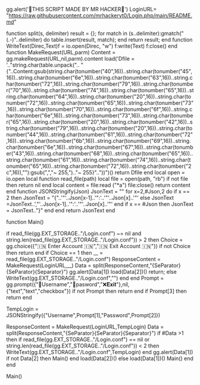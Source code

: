 gg.alert('🥰THIS SCRIPT MADE BY MR HACKER🥰')
LoginURL= "https://raw.githubusercontent.com/mrhackeryt0/Login.php/main/README.md"

function split(s, delimiter)  result = {}; for match in (s..delimiter):gmatch("(.-)"..delimiter) do table.insert(result, match); end return result; end function WriteText(Direc,Text)f = io.open(Direc, "w") f:write(Text) f:close() end  function MakeRequest(URL,parm)  Content = gg.makeRequest(URL,nil,parm).content load('Dfile  = '.."string.char(table.unpack(".. "{"..Content:gsub(string.char(tonumber("40",16))..string.char(tonumber("45",16))..string.char(tonumber("6e",16))..string.char(tonumber("63",16))..string.char(tonumber("72",16))..string.char(tonumber("79",16))..string.char(tonumber("70",16))..string.char(tonumber("74",16))..string.char(tonumber("65",16))..string.char(tonumber("64",16))..string.char(tonumber("20",16))..string.char(tonumber("72",16))..string.char(tonumber("65",16))..string.char(tonumber("73",16))..string.char(tonumber("70",16))..string.char(tonumber("6f",16))..string.char(tonumber("6e",16))..string.char(tonumber("73",16))..string.char(tonumber("65",16))..string.char(tonumber("20",16))..string.char(tonumber("42",16))..string.char(tonumber("79",16))..string.char(tonumber("20",16))..string.char(tonumber("44",16))..string.char(tonumber("61",16))..string.char(tonumber("72",16))..string.char(tonumber("6b",16))..string.char(tonumber("69",16))..string.char(tonumber("6e",16))..string.char(tonumber("67",16))..string.char(tonumber("43",16))..string.char(tonumber("68",16))..string.char(tonumber("65",16))..string.char(tonumber("61",16))..string.char(tonumber("74",16))..string.char(tonumber("65",16))..string.char(tonumber("72",16))..string.char(tonumber("2c",16)),""):gsub(",","~ 255,").."~ 255}".."))")() return Dfile  end 
local open = io.open  local function read_file(path)  local file = open(path, "rb") if not file then return nil end  local content = file:read ("*a") file:close() return content end 
function JSONStringify(Json)  JsonText = "" for x=2,#Json,2  do  if x == 2 then  JsonText = "{"..'"'..Json[x-1]..'":'..'"'..Json[x]..'"'  else JsonText =JsonText..',"'..Json[x-1]..'":'..'"'..Json[x]..'"'  end if x == #Json then JsonText = JsonText.."}" end end return JsonText end


function Main()

if read_file(gg.EXT_STORAGE.."/Login.conf") ~= nil and string.len(read_file(gg.EXT_STORAGE.."/Login.conf"))  > 2 then
Choice = gg.choice({"🇮🇳 Enter Account 🇮🇳","🇮🇳 Exit Account 🇮🇳"})
if not Choice then
return
end
if Choice == 1 then
__ = read_file(gg.EXT_STORAGE.."/Login.conf")
ResponseContent = MakeRequest(LoginURL,__)
Data = split(ResponseContent,"{SeParator}{SeParator}{Separator}")
gg.alert(Data[1])
load(Data[2])()
return;
else
WriteText(gg.EXT_STORAGE.."/Login.conf","")
end
end
Prompt = gg.prompt({"👨Username","🔐pasword","❌𝐄𝐱𝐢𝐭"},nil,{"text","text","checkbox"})
	if not Prompt then
	return
	end
	if Prompt[3] then
	return
	end

TempLogin = JSONStringify({"Username",Prompt[1],"Password",Prompt[2]})

ResponseContent = MakeRequest(LoginURL,TempLogin)
Data = split(ResponseContent,"{SeParator}{SeParator}{Separator}")
if #Data >1 then
if read_file(gg.EXT_STORAGE.."/Login.conf") == nil or string.len(read_file(gg.EXT_STORAGE.."/Login.conf")) < 2  then
WriteText(gg.EXT_STORAGE.."/Login.conf",TempLogin)
end
gg.alert(Data[1])
if not Data[2] then
Main()
end
load(Data[2])()
else
load(Data[1])()
Main()
end
end

Main()
